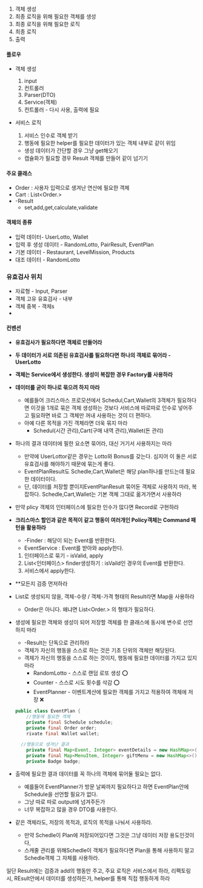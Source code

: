 1. 객체 생성
2. 최종 로직을 위해 필요한 객체를 생성
3. 최종 로직을 위해 필요한 로직
4. 최종 로직
5. 출력
#### 플로우
- 객체 생성
	1. input
	2. 컨트롤러
	3. Parser(DTO)
	4. Service(객체)
	5. 컨트롤러 - 다시 사용, 출력에 필요

- 서비스 로직
	1. 서비스 인수로 객체 받기
	2. 행동에 필요한 helper를 필요한 데이터가 있는 객체 내부로 같이 위임
	- 생성 데이터가 간단할 경우 그냥 get해오기
	- 캡슐화가 필요할 경우 Result 객체를 만들어 같이 넘기기
#### 주요 클래스
- Order : 사용자 입력으로 생겨난 연산에 필요한 객체
- Cart : List<Order.>
- -Result
	- set,add,get,calculate,validate

#### 객체의 종류
- 입력 데이터- UserLotto, Wallet
- 입력 후 생성 데이터 - RandomLotto, PairResult, EventPlan
- 기본 데이터 - Restaurant, LevelMission, Products
- 대조 데이터 - RandomLotto

### 유효검사 위치
- 자료형 - Input, Parser
- 객체 고유 유효검사 - 내부
- 객체 중복 - 객체s
- 

#### 컨벤션
- **유효검사가 필요하다면 객체로 만들어라**
- **두 데이터가 서로 의존된 유효검사를 필요하다면 하나의 객체로 묶어라 - UserLotto**
- **객체는 Service에서 생성한다. 생성이 복잡한 경우 Factory를 사용하라**
- **데이터를 굳이 하나로 묶으려 하지 마라**
	- 예를들어 크리스마스 프로모션에서 Schedul,Cart,Wallet의 3객체가 필요하다면 이것을 1개로 묶은 객체 생성하는 것보다 서비스에 따로따로 인수로 넣어주고 필요하면 바로 그 객체만 꺼내 사용하는 것이 더 편하다.
	- 아예 다른 목적을 가진 객체라면 더욱 묶지 마라 
		- Schedul(시간  관리),Cart(구매 내역 관리),Wallet(돈 관리)
- 하나의 결과 데이터에 필한 요소면 묶어라, 대신 거기서 사용하지는 마라
	- 만약에 UserLottor같은 경우는 Lotto와 Bonus를 갖는다. 심지어 이 둘은 서로 유효검사를 해야하기 때문에 묶는게 좋다.
	- EventPlanResult도 Schedle,Cart,Wallet은 해당 plan하나를 만드는데 필요한 데이터이다. 
	- 단, 데이터를 저장할 뿐이지EventPlanResult 묶어둔 객체로 사용하지 마라, 복잡하다. Schedle,Cart,Wallet는 기본 객체 그대로 옮겨가면서 사용하라
- 만약 plicy 객체의 인터페이스에 필요한 인수가 많다면 Record로 구현하라
- **크리스마스 할인과 같은 목적이 같고 행동이 여러개인 Policy객체는 Command 패턴을 활용하라**
	- -Finder : 해당이 되는 Event를 반환한다.
	- EventService : Event를 받아와 apply한다.
	1. 인터페이스로 묶기 - isValid, apply
	2. List<인터페이스> finder생성하기 : isVaild인 경우의 Event를 반환한다.
	3. 서비스에서 apply한다.
- **모든지 검증 먼저하라
- List로 생성되지 않을, 객체-수량 / 객체-가격 형태의 Result라면 Map을 사용하라 
	- Order은 아니다. 왜냐면 List<Order.> 의 형태가 필요하다.

- 생성에 필요한 객체와 생성이 되어 저장할 객체를 한 클래스에 동시에 변수로 선언하지 마라
	- -Result는 단독으로 관리하라
	- 객체가 자신의 행동을 스스로 하는 것은 기초 단위의 객체만 해당된다.
	- 객제가 자신의 행동을 스스로 하는 것이지, 행동에 필요한 데이터를 가지고 있지 마라
		- RandomLotto - 스스로 랜덤 로또 생성 ⭕️
		- Counter - 스스로 시도 횟수를 삭감 ⭕️
		- EventPlanner -  이벤트계산에 필요한 객체를 가지고 적용하여 객체에 저장 ❌ 
  ```java
  public class EventPlan { 
	  //행동에 필요한 객체
	  private final Schedule schedule; 
	  private final Order order; 
	  rivate final Wallet wallet; 

	//행동으로 생겨난 결과
	  private final Map<Event, Integer> eventDetails = new HashMap<>(); 
	  private final Map<MenuItem, Integer> giftMenu = new HashMap<>(); 
	  private Badge badge;
	```
- 출력에 필요한 결과 데이터를 꼭 하나의 객체에 묶어둘 필요는 없다.
	- 예를들어 EventPlanner가 방문 날짜까지 필요하다고 하면 EventPlan안에 Schedule을 선언할 필요가 없다. 
	- 그냥 따로 따로 output에 넘겨주든가
	- 너무 복잡하고 많을 경우 DTO를 사용한다.
- 같은 객체라도, 저장의 목적과, 로직의 목적을 나눠서 사용하라.
	- 만약 Schedle이 Plan에 저장되어있다면 그것은 그냥 데이터 저장 용도인것이다,
	- 스캐줄 관리를 위해Schedle이 객체가 필요하다면  Plan을 통해 사용하지 말고Schedle객체 그 자체를 사용하라.


일단 Result에는 검증과 add의 행동만 주고, 주요 로직은 서비스에서 하라,
리팩토링 시, REsult안에서 데이터를 생성하든가, helper를 통해 직접 행동하게 하라